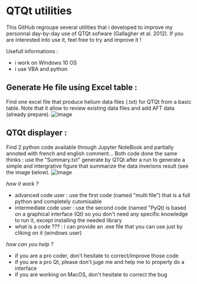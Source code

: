 # QTQt utilities

This GitHub regroupe several utilities that i developed to improve my personnal day-by-day use of QTQt sofware (Gallagher et al. 2012).
If you are interested into use it, feel free to try and improve it !

Usefull informations :
  - i work on Windows 10 OS
  - i use VBA and python
  
## Generate He file using Excel table :
Find one excel file that produce helium data files (.txt) for QTQt from a basic table. Note that it allow to review existing data files and add AFT data (already prepare).
![image](https://user-images.githubusercontent.com/130437433/231545265-1091cc0f-4e49-4be5-9c16-937fb3ab0dd6.png)

## QTQt displayer :
Find 2 python code available through Jupyter NoteBook and partially annoted with french and english comment...
Both code done the same thinks : use the "Summary.txt" generate by QTQt after a run to generate a simple and intergrative figure that summarize the data inverions result (see the image below).
![image](https://user-images.githubusercontent.com/130437433/231545454-4279488d-e586-4757-bc7d-a8a66bb8c99f.png)

*how it work ?*

  - advanced code user : use the first code (named "multi file") that is a full python and completely cutomisable 
  - intermediate code user : use the second code (named "PyQt) is based on a graphical interface (Qt) so you don't need any specific knowledge to run it, except installing the needed library
  - what is a code ??? : i can provide an .exe file that you can use just by cliking on it (windows user)

*how can you help ?*

  - if you are a pro coder, don't hesitate to correct/improve those code
  - if you are a pro Qt, please don't juge me and help me to properly do a interface
  - if you are working on MacOS, don't hesitate to correct the bug
